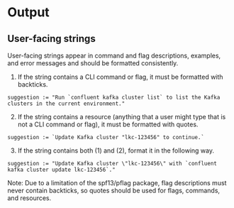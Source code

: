 # Output

## User-facing strings

User-facing strings appear in command and flag descriptions, examples, and error messages and should be formatted consistently.

1. If the string contains a CLI command or flag, it must be formatted with backticks.
```
suggestion := "Run `confluent kafka cluster list` to list the Kafka clusters in the current environment."
```

2. If the string contains a resource (anything that a user might type that is not a CLI command or flag), it must be formatted with quotes.
```
suggestion := `Update Kafka cluster "lkc-123456" to continue.`
```

3. If the string contains both (1) and (2), format it in the following way.
```
suggestion := "Update Kafka cluster \"lkc-123456\" with `confluent kafka cluster update lkc-123456`."
```

Note: Due to a limitation of the spf13/pflag package, flag descriptions must never contain backticks, so quotes should be used for flags, commands, and resources.

